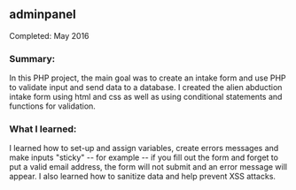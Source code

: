 ## adminpanel
 
Completed: May 2016
 
### Summary:
 
In this PHP project, the main goal was to create an intake form and use PHP to validate input and send data to a database. I created the alien abduction intake form using html and css as well as using conditional statements and functions for validation. 

### What I learned:

I learned how to set-up and assign variables, create errors messages and make inputs "sticky" -- for example -- if you fill out the form and forget to put a valid email address, the form will not submit and an error message will appear. I also learned how to sanitize data and help prevent XSS attacks.
